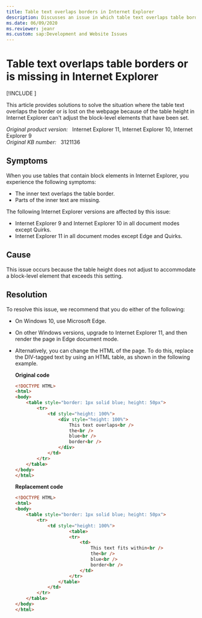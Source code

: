 ```yaml
---
title: Table text overlaps borders in Internet Explorer
description: Discusses an issue in which table text overlaps table borders or is missing in Internet Explorer. Provides a resolution.
ms.date: 06/09/2020
ms.reviewer: jeanr
ms.custom: sap:Development and Website Issues
---
```

# Table text overlaps table borders or is missing in Internet Explorer

[!INCLUDE [](../../../includes/browsers-important.md)]

This article provides solutions to solve the situation where the table text overlaps the border or is lost on the webpage because of the table height in Internet Explorer can't adjust the block-level elements that have been set.

_Original product version:_ &nbsp; Internet Explorer 11, Internet Explorer 10, Internet Explorer 9  
_Original KB number:_ &nbsp; 3121136

## Symptoms

When you use tables that contain block elements in Internet Explorer, you experience the following symptoms:

- The inner text overlaps the table border.
- Parts of the inner text are missing.

The following Internet Explorer versions are affected by this issue:

- Internet Explorer 9 and Internet Explorer 10 in all document modes except Quirks.
- Internet Explorer 11 in all document modes except Edge and Quirks.

## Cause

This issue occurs because the table height does not adjust to accommodate a block-level element that exceeds this setting.

## Resolution

To resolve this issue, we recommend that you do either of the following:

- On Windows 10, use Microsoft Edge.
- On other Windows versions, upgrade to Internet Explorer 11, and then render the page in Edge document mode.
- Alternatively, you can change the HTML of the page. To do this, replace the DIV-tagged text by using an HTML table, as shown in the following example.

    **Original code**

    ```html
    <!DOCTYPE HTML>
    <html>
    <body>
        <table style="border: 1px solid blue; height: 50px">
            <tr>
                <td style="height: 100%">
                    <div style="height: 100%">
                        This text overlaps<br />
                        the<br />
                        blue<br />
                        border<br />
                    </div>
                </td>
            </tr>
        </table>
    </body>
    </html>
    ```

    **Replacement code**

    ```html
    <!DOCTYPE HTML>
    <html>
    <body>
        <table style="border: 1px solid blue; height: 50px">
            <tr>
                <td style="height: 100%">
                        <table>
                        <tr>
                            <td>
                                This text fits within<br />
                                the<br />
                                blue<br />
                                border<br />
                            </td>
                        </tr>
                    </table>
                </td>
            </tr>
        </table>
    </body>
    </html>
    ```
